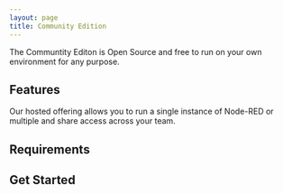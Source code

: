 ```yaml
---
layout: page
title: Community Edition
---
```


The Communtity Editon is Open Source and free to run on your own environment for any purpose.  


## Features

Our hosted offering allows you to run a single instance of Node-RED or multiple and share access across your team.

## Requirements


## Get Started


